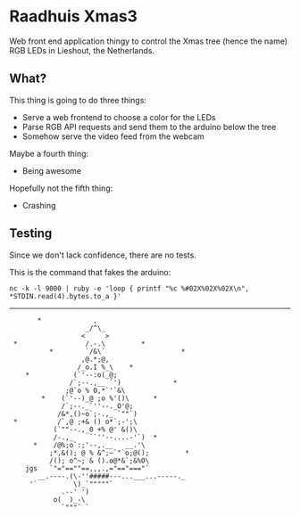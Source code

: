 Raadhuis Xmas3
==============

Web front end application thingy to control the Xmas tree (hence the name) RGB
LEDs in Lieshout, the Netherlands.

What?
-----

This thing is going to do three things:

* Serve a web frontend to choose a color for the LEDs
* Parse RGB API requests and send them to the arduino below the tree
* Somehow serve the video feed from the webcam

Maybe a fourth thing:

* Being awesome

Hopefully not the fifth thing:

* Crashing

Testing
-------

Since we don't lack confidence, there are no tests.

This is the command that fakes the arduino:

    nc -k -l 9000 | ruby -e 'loop { printf "%c %#02X%02X%02X\n", *STDIN.read(4).bytes.to_a }'

***

           *             ,
                       _/^\_
                      <     >
     *                 /.-.\         *
              *        `/&\`                   *
                      ,@.*;@,
                     /_o.I %_\    *
        *           (`'--:o(_@;
                   /`;--.,__ `')             *
                  ;@`o % O,*`'`&\
            *    (`'--)_@ ;o %'()\      *
                 /`;--._`''--._O'@;
                /&*,()~o`;-.,_ `""`)
     *          /`,@ ;+& () o*`;-';\
               (`""--.,_0 +% @' &()\
               /-.,_    ``''--....-'`)  *
          *    /@%;o`:;'--,.__   __.'\
              ;*,&(); @ % &^;~`"`o;@();         *
              /(); o^~; & ().o@*&`;&%O\
        jgs   `"="==""==,,,.,="=="==="`
           __.----.(\-''#####---...___...-----._
         '`         \)_`"""""`
                 .--' ')
               o(  )_-\
                 `"""` `
